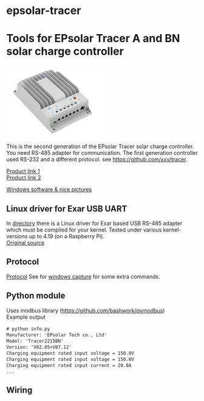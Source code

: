 # epsolar-tracer
Tools for EPsolar Tracer A and BN solar charge controller
===================================================
![Img](img/epsolar_tracer_bn.jpg)

This is the second generation of the EPsolar Tracer solar charge controller. 
You need RS-485 adapter for communication. The first generation controller 
used RS-232 and a different protocol. see https://github.com/xxv/tracer.

[Product link 1](http://www.epsolarpv.com/en/index.php/Product/pro_content/id/573/am_id/136)  
[Product link 2](http://www.epsolarpv.com/en/index.php/Product/index/id/653/am_id/134)  

[Windows software & nice pictures](http://gwl-power.tumblr.com/tagged/tracer)

Linux driver for Exar USB UART
------------------------------
In [directory](xr_usb_serial_common-1a) there is a Linux driver for Exar based USB RS-485 adapter which must be compiled for your kernel.
Tested under various kernel-versions up to 4.19 (on a Raspberry Pi).  
[Original source](https://www.exar.com/common/content/default.aspx?id=10296)

Protocol
--------
[Protocol](http://www.solar-elektro.cz/data/dokumenty/1733_modbus_protocol.pdf)
See for [windows capture](archive/epsolar.txt) for some extra commands.

Python module
-------------
Uses modbus library (https://github.com/bashwork/pymodbus)  
Example output
```
# python info.py 
Manufacturer: 'EPsolar Tech co., Ltd'
Model: 'Tracer2215BN'
Version: 'V02.05+V07.12'
Charging equipment rated input voltage = 150.0V
Charging equipment rated input voltage = 150.0V
Charging equipment rated input current = 20.0A
...
```

Wiring
--------
